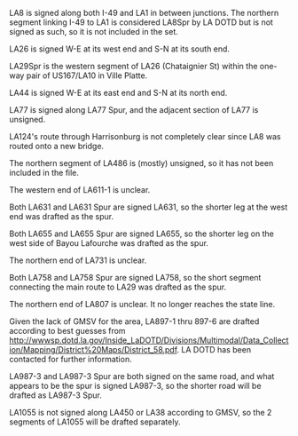 LA8 is signed along both I-49 and LA1 in between junctions. The northern segment linking I-49 to LA1 is considered LA8Spr by LA DOTD but is not signed as such, so it is not included in the set.

LA26 is signed W-E at its west end and S-N at its south end.

LA29Spr is the western segment of LA26 (Chataignier St) within the one-way pair of US167/LA10 in Ville Platte.

LA44 is signed W-E at its east end and S-N at its north end.

LA77 is signed along LA77 Spur, and the adjacent section of LA77 is unsigned.

LA124's route through Harrisonburg is not completely clear since LA8 was routed onto a new bridge.

The northern segment of LA486 is (mostly) unsigned, so it has not been included in the file.

The western end of LA611-1 is unclear.

Both LA631 and LA631 Spur are signed LA631, so the shorter leg at the west end was drafted as the spur.

Both LA655 and LA655 Spur are signed LA655, so the shorter leg on the west side of Bayou Lafourche was drafted as the spur.

The northern end of LA731 is unclear.

Both LA758 and LA758 Spur are signed LA758, so the short segment connecting the main route to LA29 was drafted as the spur.

The northern end of LA807 is unclear. It no longer reaches the state line.

Given the lack of GMSV for the area, LA897-1 thru 897-6 are drafted according to best guesses from http://wwwsp.dotd.la.gov/Inside_LaDOTD/Divisions/Multimodal/Data_Collection/Mapping/District%20Maps/District_58.pdf. LA DOTD has been contacted for further information.

LA987-3 and LA987-3 Spur are both signed on the same road, and what appears to be the spur is signed LA987-3, so the shorter road will be drafted as LA987-3 Spur.

LA1055 is not signed along LA450 or LA38 according to GMSV, so the 2 segments of LA1055 will be drafted separately.
